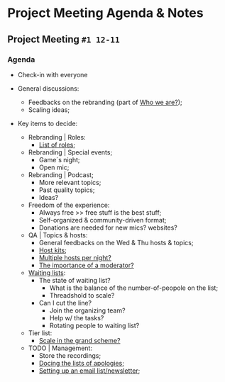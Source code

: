 # Project Meeting Agenda & Notes

## Project Meeting `#1 12-11`

### Agenda
- Check-in with everyone
- General discussions:
  - Feedbacks on the rebranding (part of [Who we are?](https://github.com/ChenxiSSS/OCf2f/issues/14));
  - Scaling ideas;

- Key items to decide:
  - Rebranding | Roles:
    - [List of roles](https://github.com/ChenxiSSS/OCf2f/issues/12);
  - Rebranding | Special events;
    - Game´s night;
    - Open mic;
  - Rebranding | Podcast;
    - More relevant topics;
    - Past quality topics;
    - Ideas?
  - Freedom of the experience:
    - Always free >> free stuff is the best stuff;
    - Self-organized & community-driven format;
    - Donations are needed for new mics? websites?
  - QA | Topics & hosts:
    - General feedbacks on the Wed & Thu hosts & topics;
    - [Host kits](https://github.com/ChenxiSSS/OCf2f/issues/15);
    - [Multiple hosts per night?](https://github.com/ChenxiSSS/OCf2f/issues/9)
    - [The importance of a moderator?](https://github.com/ChenxiSSS/OCf2f/issues/18)
  - [Waiting lists](https://github.com/ChenxiSSS/OCf2f/issues/21):
    - The state of waiting list?
      - What is the balance of the number-of-peopole on the list;
      - Threadshold to scale?
    - Can I cut the line?
      - Join the organizing team?
      - Help w/ the tasks?
      - Rotating people to waiting list?
  - Tier list:
    - [Scale in the grand scheme? ](https://github.com/ChenxiSSS/OCf2f/issues/19)
  - TODO | Management:
    - Store the recordings;
    - [Docing the lists of apologies](https://github.com/ChenxiSSS/OCf2f/issues/20);
    - [Setting up an email list/newsletter](https://github.com/ChenxiSSS/OCf2f/issues/13);
